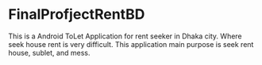 # FinalProfjectRentBD

This is a Android ToLet Application for rent seeker in Dhaka city.
Where seek house rent is very difficult. This application main purpose is seek rent house,
sublet, and mess.
